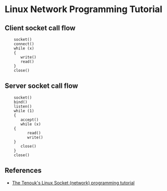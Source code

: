 # Linux Network Programming Tutorial

## Client socket call flow
```
    socket()
    connect()
    while (x)
    {
       write()
       read()
    }
    close()
```

## Server socket call flow
```
    socket()
    bind()
    listen()
    while (1)
    {
       accept()
       while (x)
    {
          read()
          write()
    }
       close()
    }
    close()
```

## References
* [The Tenouk's Linux Socket (network) programming tutorial](https://www.tenouk.com/cnlinuxsockettutorials.html)
